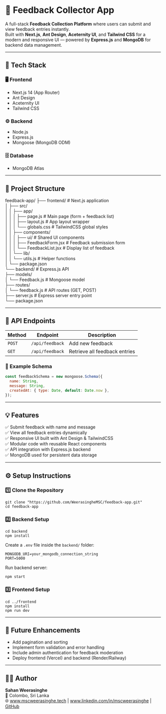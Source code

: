 # 📝 Feedback Collector App

A full-stack **Feedback Collection Platform** where users can submit and view feedback entries instantly.  
Built with **Next.js**, **Ant Design**, **Aceternity UI**, and **Tailwind CSS** for a modern and responsive UI — powered by **Express.js** and **MongoDB** for backend data management.

---

## 🚀 Tech Stack

### 🖥️ Frontend
- Next.js 14 (App Router)
- Ant Design
- Aceternity UI
- Tailwind CSS

### ⚙️ Backend
- Node.js
- Express.js
- Mongoose (MongoDB ODM)

### 🗄️ Database
- MongoDB Atlas

---

## 📁 Project Structure

feedback-app/
├── frontend/ # Next.js application  
│ ├── src/  
│ │ ├── app/  
│ │ │ ├── page.js # Main page (form + feedback list)  
│ │ │ ├── layout.js # App layout wrapper  
│ │ │ └── globals.css # TailwindCSS global styles  
│ │ ├── components/  
│ │ │ ├── ui/ # Shared UI components  
│ │ │ ├── FeedbackForm.jsx # Feedback submission form  
│ │ │ └── FeedbackList.jsx # Display list of feedback  
│ │ └── lib/  
│ │ └── utils.js # Helper functions  
│ └── package.json  
└── backend/ # Express.js API  
├── models/  
│ └── Feedback.js # Mongoose model  
├── routes/  
│ └── feedback.js # API routes (GET, POST)  
├── server.js # Express server entry point  
└── package.json  

---

## 🔗 API Endpoints

| Method | Endpoint | Description |
|--------|-----------|-------------|
| `POST` | `/api/feedback` | Add new feedback |
| `GET`  | `/api/feedback` | Retrieve all feedback entries |

### 🧩 Example Schema
```js
const feedbackSchema = new mongoose.Schema({
  name: String,
  message: String,
  createdAt: { type: Date, default: Date.now },
});
```
---

## 💡 Features

✅ Submit feedback with name and message  
✅ View all feedback entries dynamically  
✅ Responsive UI built with Ant Design & TailwindCSS  
✅ Modular code with reusable React components  
✅ API integration with Express.js backend  
✅ MongoDB used for persistent data storage  

---
## ⚙️ Setup Instructions  

### 1️⃣ Clone the Repository  
```
git clone "https://github.com/WeerasingheMSC/feedback-app.git"
cd feedback-app
```
### 2️⃣ Backend Setup  
```
cd backend
npm install
```

Create a ```.env``` file inside the ```backend/``` folder:  
```
MONGODB_URI=your_mongodb_connection_string
PORT=5000
```
Run backend server:  
```
npm start
```
### 3️⃣ Frontend Setup  
```
cd ../frontend
npm install
npm run dev
```
---
## 🧠 Future Enhancements  
- Add pagination and sorting  
- Implement form validation and error handling  
- Include admin authentication for feedback moderation  
- Deploy frontend (Vercel) and backend (Render/Railway)
  
---
## 👨‍💻 Author

**Sahan Weerasinghe**  
📍 Colombo, Sri Lanka  
🌐 www.mscweerasinghe.tech
 | www.linkedin.com/in/mscweerasinghe
 | [GitHub](https://github.com/WeerasingheMSC)
